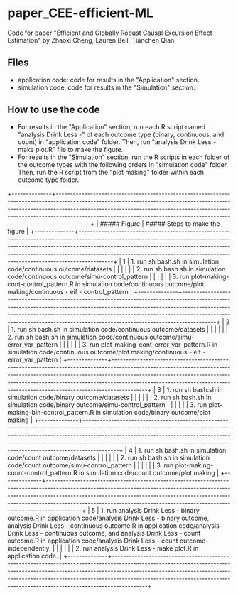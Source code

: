 # paper_CEE-efficient-ML

Code for paper "Efficient and Globally Robust Causal Excursion Effect Estimation" by Zhaoxi Cheng, Lauren Bell, Tianchen Qian

## Files

-   application code: code for results in the "Application" section.
-   simulation code: code for results in the "Simulation" section.

## How to use the code

-   For results in the "Application" section, run each R script named "analysis Drink Less -" of each outcome type (binary, continuous, and count) in "application code" folder. Then, run "analysis Drink Less - make plot.R" file to make the figure.
-   For results in the "Simulation" section, run the R scripts in each folder of the outcome types with the following orders in "simulation code" folder. Then, run the R script from the "plot making" folder within each outcome type folder.

+--------------+------------------------------------------------------------------------------------------------------------------------------------------------------------------------------------------------------------------------------------------------------------------------------------------------------------------------------------+
| ##### Figure | ##### Steps to make the figure                                                                                                                                                                                                                                                                                                     |
+--------------+------------------------------------------------------------------------------------------------------------------------------------------------------------------------------------------------------------------------------------------------------------------------------------------------------------------------------------+
| 1            | 1\. run sh bash.sh in simulation code/continuous outcome/datasets                                                                                                                                                                                                                                                                  |
|              |                                                                                                                                                                                                                                                                                                                                    |
|              | 2\. run sh bash.sh in simulation code/continuous outcome/simu-control_pattern                                                                                                                                                                                                                                                      |
|              |                                                                                                                                                                                                                                                                                                                                    |
|              | 3\. run plot-making-cont-control_pattern.R in simulation code/continuous outcome/plot making/continuous - eif - control_pattern                                                                                                                                                                                                    |
+--------------+------------------------------------------------------------------------------------------------------------------------------------------------------------------------------------------------------------------------------------------------------------------------------------------------------------------------------------+
| 2            | 1\. run sh bash.sh in simulation code/continuous outcome/datasets                                                                                                                                                                                                                                                                  |
|              |                                                                                                                                                                                                                                                                                                                                    |
|              | 2\. run sh bash.sh in simulation code/continuous outcome/simu-error_var_pattern                                                                                                                                                                                                                                                    |
|              |                                                                                                                                                                                                                                                                                                                                    |
|              | 3\. run plot-making-cont-error_var_pattern.R in simulation code/continuous outcome/plot making/continuous - eif - error_var_pattern                                                                                                                                                                                                |
+--------------+------------------------------------------------------------------------------------------------------------------------------------------------------------------------------------------------------------------------------------------------------------------------------------------------------------------------------------+
| 3            | 1\. run sh bash.sh in simulation code/binary outcome/datasets                                                                                                                                                                                                                                                                      |
|              |                                                                                                                                                                                                                                                                                                                                    |
|              | 2\. run sh bash.sh in simulation code/binary outcome/simu-control_pattern                                                                                                                                                                                                                                                          |
|              |                                                                                                                                                                                                                                                                                                                                    |
|              | 3\. run plot-making-bin-control_pattern.R in simulation code/binary outcome/plot making                                                                                                                                                                                                                                            |
+--------------+------------------------------------------------------------------------------------------------------------------------------------------------------------------------------------------------------------------------------------------------------------------------------------------------------------------------------------+
| 4            | 1\. run sh bash.sh in simulation code/count outcome/datasets                                                                                                                                                                                                                                                                       |
|              |                                                                                                                                                                                                                                                                                                                                    |
|              | 2\. run sh bash.sh in simulation code/count outcome/simu-control_pattern                                                                                                                                                                                                                                                           |
|              |                                                                                                                                                                                                                                                                                                                                    |
|              | 3\. run plot-making-count-control_pattern.R in simulation code/count outcome/plot making                                                                                                                                                                                                                                           |
+--------------+------------------------------------------------------------------------------------------------------------------------------------------------------------------------------------------------------------------------------------------------------------------------------------------------------------------------------------+
| 5            | 1\. run analysis Drink Less - binary outcome.R in application code/analysis Drink Less - binary outcome, analysis Drink Less - continuous outcome.R in application code/analysis Drink Less - continuous outcome, and analysis Drink Less - count outcome.R in application code/analysis Drink Less - count outcome independently. |
|              |                                                                                                                                                                                                                                                                                                                                    |
|              | 2\. run analysis Drink Less - make plot.R in application code.                                                                                                                                                                                                                                                                     |
+--------------+------------------------------------------------------------------------------------------------------------------------------------------------------------------------------------------------------------------------------------------------------------------------------------------------------------------------------------+
